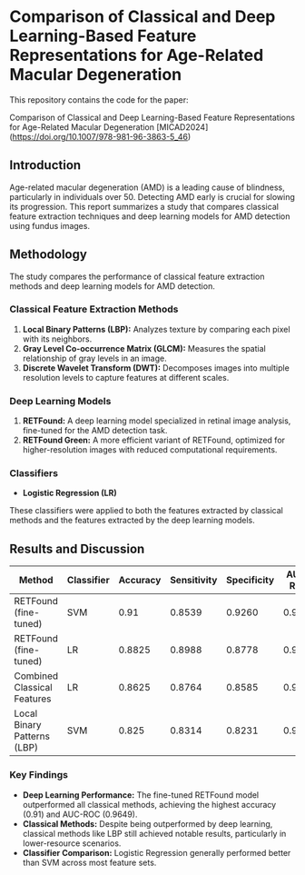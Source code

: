 # Comparison of Classical and Deep Learning-Based Feature Representations for Age-Related Macular Degeneration

This repository contains the code for the paper:

Comparison of Classical and Deep Learning-Based Feature Representations for Age-Related Macular Degeneration [MICAD2024] (https://doi.org/10.1007/978-981-96-3863-5_46)


## Introduction

Age-related macular degeneration (AMD) is a leading cause of blindness, particularly in individuals over 50. Detecting AMD early is crucial for slowing its progression. This report summarizes a study that compares classical feature extraction techniques and deep learning models for AMD detection using fundus images.

## Methodology

The study compares the performance of classical feature extraction methods and deep learning models for AMD detection.

### Classical Feature Extraction Methods

1. **Local Binary Patterns (LBP):** Analyzes texture by comparing each pixel with its neighbors.
2. **Gray Level Co-occurrence Matrix (GLCM):** Measures the spatial relationship of gray levels in an image.
3. **Discrete Wavelet Transform (DWT):** Decomposes images into multiple resolution levels to capture features at different scales.

### Deep Learning Models

1. **RETFound:** A deep learning model specialized in retinal image analysis, fine-tuned for the AMD detection task.
2. **RETFound Green:** A more efficient variant of RETFound, optimized for higher-resolution images with reduced computational requirements.

### Classifiers

- **Logistic Regression (LR)**

These classifiers were applied to both the features extracted by classical methods and the features extracted by the deep learning models.

## Results and Discussion

| Method                       | Classifier | Accuracy | Sensitivity | Specificity | AUC-ROC |
|------------------------------|------------|----------|-------------|-------------|---------|
| RETFound (fine-tuned)        | SVM        | 0.91     | 0.8539      | 0.9260      | 0.9649  |
| RETFound (fine-tuned)        | LR         | 0.8825   | 0.8988      | 0.8778      | 0.9614  |
| Combined Classical Features  | LR         | 0.8625   | 0.8764      | 0.8585      | 0.9160  |
| Local Binary Patterns (LBP)  | SVM        | 0.825    | 0.8314      | 0.8231      | 0.9030  |

### Key Findings

- **Deep Learning Performance:** The fine-tuned RETFound model outperformed all classical methods, achieving the highest accuracy (0.91) and AUC-ROC (0.9649).
- **Classical Methods:** Despite being outperformed by deep learning, classical methods like LBP still achieved notable results, particularly in lower-resource scenarios.
- **Classifier Comparison:** Logistic Regression generally performed better than SVM across most feature sets.


